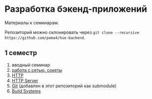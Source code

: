 # Разработка бэкенд-приложений

Материалы к семинарам.

Репозиторий можно склонировать через `git clone --recursive https://github.com/pema4/hse-backend`.

## 1 семестр

1. вводный семинар
2. [работа с сетью, сокеты](./sem-2)
3. [HTTP](./sem-3)
4. [HTTP Server](./sem-4)
5. [Git](./sem-5) (добавлен в этот репозиторий как submodule)
6. [Build Systems](./sem-6)
